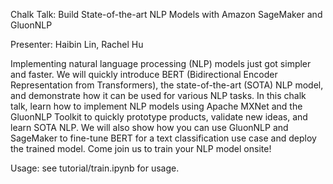 Chalk Talk: Build State-of-the-art NLP Models with Amazon SageMaker and GluonNLP

Presenter: Haibin Lin, Rachel Hu
 
Implementing natural language processing (NLP) models just got simpler and faster. We will quickly introduce BERT (Bidirectional Encoder Representation from Transformers), the state-of-the-art (SOTA) NLP model, and demonstrate how it can be used for various NLP tasks. In this chalk talk, learn how to implement NLP models using Apache MXNet and the GluonNLP Toolkit to quickly prototype products, validate new ideas, and learn SOTA NLP. We will also show how you can use GluonNLP and SageMaker to fine-tune BERT for a text classification use case and deploy the trained model. Come join us to train your NLP model onsite!

Usage: see tutorial/train.ipynb for usage. 
